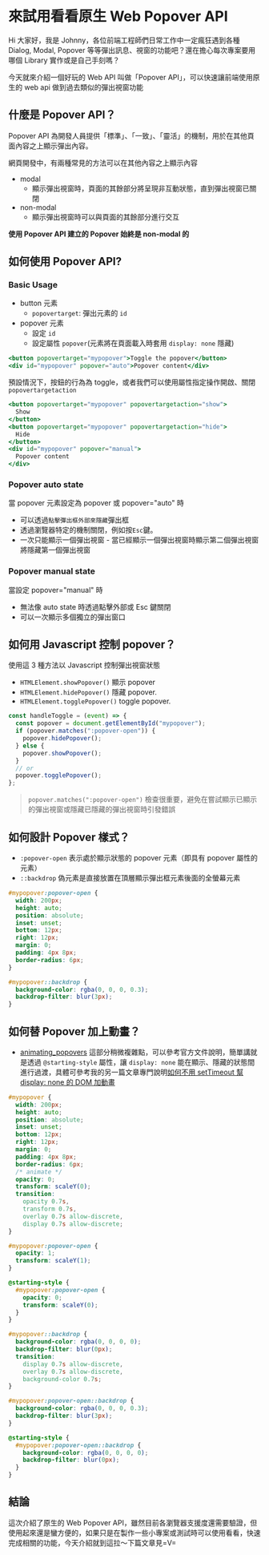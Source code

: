 # 來試用看看原生 Web Popover API

<SocialBlock hashtags="web-api,popover,javascript,dialog,modal" />

Hi 大家好，我是 Johnny，各位前端工程師們日常工作中一定瘋狂遇到各種 Dialog, Modal, Popover 等等彈出訊息、視窗的功能吧？還在擔心每次專案要用哪個 Library 實作或是自己手刻嗎？

今天就來介紹一個好玩的 Web API 叫做「Popover API」，可以快速讓前端使用原生的 web api 做到過去類似的彈出視窗功能


## 什麼是 Popover API？
Popover API 為開發人員提供「標準」、「一致」、「靈活」的機制，用於在其他頁面內容之上顯示彈出內容。

網頁開發中，有兩種常見的方法可以在其他內容之上顯示內容
- modal
  - 顯示彈出視窗時，頁面的其餘部分將呈現非互動狀態，直到彈出視窗已關閉
- non-modal
  - 顯示彈出視窗時可以與頁面的其餘部分進行交互

**使用 Popover API 建立的 Popover 始終是 non-modal 的**


## 如何使用 Popover API?
### Basic Usage
- button 元素
    - `popovertarget`: 彈出元素的 `id`
- popover 元素
    - 設定 `id`
    - 設定屬性 `popover`(元素將在頁面載入時套用 `display: none` 隱藏)

```jsx
<button popovertarget="mypopover">Toggle the popover</button>
<div id="mypopover" popover="auto">Popover content</div>
```
預設情況下，按鈕的行為為 toggle，或者我們可以使用屬性指定操作開啟、關閉 `popovertargetaction`
```jsx
<button popovertarget="mypopover" popovertargetaction="show">
  Show
</button>
<button popovertarget="mypopover" popovertargetaction="hide">
  Hide
</button>
<div id="mypopover" popover="manual">
  Popover content
</div>
```

### Popover auto state
當 popover 元素設定為 popover 或 popover="auto" 時
- 可以透過`點擊彈出框外部來隱藏`彈出框
- 透過瀏覽器特定的機制關閉，例如按`Esc`鍵。
- 一次只能顯示一個彈出視窗 - 當已經顯示一個彈出視窗時顯示第二個彈出視窗將隱藏第一個彈出視窗

### Popover manual state
當設定 popover="manual" 時
- 無法像 auto state 時透過點擊外部或 Esc 鍵關閉
- 可以一次顯示多個獨立的彈出窗口


## 如何用 Javascript 控制 popover？
使用這 3 種方法以 Javascript 控制彈出視窗狀態
- `HTMLElement.showPopover()` 顯示 popover
- `HTMLElement.hidePopover()` 隱藏 popover.
- `HTMLElement.togglePopover()` toggle popover.
```jsx
const handleToggle = (event) => {
  const popover = document.getElementById("mypopover");
  if (popover.matches(":popover-open")) {
    popover.hidePopover();
  } else {
    popover.showPopover();
  }
  // or
  popover.togglePopover();
};
```

> `popover.matches(":popover-open")` 檢查很重要，避免在嘗試顯示已顯示的彈出視窗或隱藏已隱藏的彈出視窗時引發錯誤


## 如何設計 Popover 樣式？
- `:popover-open` 表示處於顯示狀態的 popover 元素（即具有 popover 屬性的元素）
- `::backdrop` 偽元素是直接放置在頂層顯示彈出框元素後面的全螢幕元素
```css
#mypopover:popover-open {
  width: 200px;
  height: auto;
  position: absolute;
  inset: unset;
  bottom: 12px;
  right: 12px;
  margin: 0;
  padding: 4px 8px;
  border-radius: 6px;
}

#mypopover::backdrop {
  background-color: rgba(0, 0, 0, 0.3);
  backdrop-filter: blur(3px);
}
```


## 如何替 Popover 加上動畫？
- [animating_popovers](https://developer.mozilla.org/en-US/docs/Web/API/Popover_API/Using#animating_popovers)
這部分稍微複雜點，可以參考官方文件說明，簡單講就是透過 `@starting-style` 屬性，讓 `display: none` 能在顯示、隱藏的狀態間進行過渡，具體可參考我的另一篇文章專門說明[如何不用 setTimeout 幫 display: none 的 DOM 加動畫](/book/articles/css/starting-style.html)
```css
#mypopover {
  width: 200px;
  height: auto;
  position: absolute;
  inset: unset;
  bottom: 12px;
  right: 12px;
  margin: 0;
  padding: 4px 8px;
  border-radius: 6px;
  /* animate */
  opacity: 0;
  transform: scaleY(0);
  transition:
    opacity 0.7s,
    transform 0.7s,
    overlay 0.7s allow-discrete,
    display 0.7s allow-discrete;
}

#mypopover:popover-open {
  opacity: 1;
  transform: scaleY(1);
}

@starting-style {
  #mypopover:popover-open {
    opacity: 0;
    transform: scaleY(0);
  }
}

#mypopover::backdrop {
  background-color: rgba(0, 0, 0, 0);
  backdrop-filter: blur(0px);
  transition:
    display 0.7s allow-discrete,
    overlay 0.7s allow-discrete,
    background-color 0.7s;
}

#mypopover:popover-open::backdrop {
  background-color: rgba(0, 0, 0, 0.3);
  backdrop-filter: blur(3px);
}

@starting-style {
  #mypopover:popover-open::backdrop {
    background-color: rgba(0, 0, 0, 0);
    backdrop-filter: blur(0px);
  }
}
```

<SocialBlock hashtags="web-api,popover,javascript,dialog,modal" />

## 結論
這次介紹了原生的 Web Popover API，雖然目前各瀏覽器支援度還需要驗證，但使用起來還是蠻方便的，如果只是在製作一些小專案或測試時可以使用看看，快速完成相關的功能，今天介紹就到這拉～下篇文章見=V=
